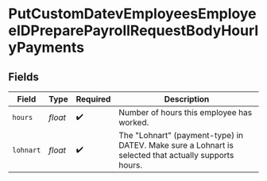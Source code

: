 # PutCustomDatevEmployeesEmployeeIDPreparePayrollRequestBodyHourlyPayments


## Fields

| Field                                                                                                | Type                                                                                                 | Required                                                                                             | Description                                                                                          |
| ---------------------------------------------------------------------------------------------------- | ---------------------------------------------------------------------------------------------------- | ---------------------------------------------------------------------------------------------------- | ---------------------------------------------------------------------------------------------------- |
| `hours`                                                                                              | *float*                                                                                              | :heavy_check_mark:                                                                                   | Number of hours this employee has worked.                                                            |
| `lohnart`                                                                                            | *float*                                                                                              | :heavy_check_mark:                                                                                   | The "Lohnart" (payment-type) in DATEV. Make sure a Lohnart is selected that actually supports hours. |